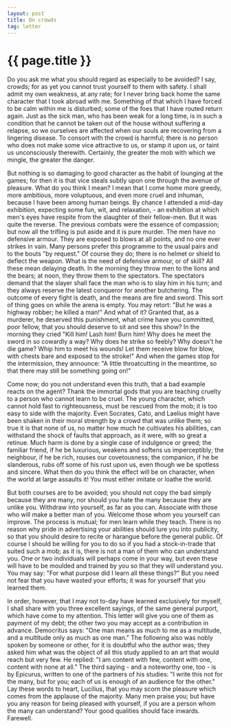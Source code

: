 ```yaml
---
layout: post
title: On crowds
tag: letter
---
```


{{ page.title }}
================

Do you ask me what you should regard as especially to be avoided? I say, crowds; for as yet you cannot trust yourself to them with safety. I shall admit my own weakness, at any rate; for I never bring back home the same character that I took abroad with me. Something of that which I have forced to be calm within me is disturbed; some of the foes that I have routed return again. Just as the sick man, who has been weak for a long time, is in such a condition that he cannot be taken out of the house without suffering a relapse, so we ourselves are affected when our souls are recovering from a lingering disease. To consort with the crowd is harmful; there is no person who does not make some vice attractive to us, or stamp it upon us, or taint us unconsciously therewith. Certainly, the greater the mob with which we mingle, the greater the danger.

But nothing is so damaging to good character as the habit of lounging at the games; for then it is that vice steals subtly upon one through the avenue of pleasure. What do you think I mean? I mean that I come home more greedy, more ambitious, more voluptuous, and even more cruel and inhuman, because I have been among human beings. By chance I attended a mid-day exhibition, expecting some fun, wit, and relaxation, - an exhibition at which men's eyes have respite from the slaughter of their fellow-men. But it was quite the reverse. The previous combats were the essence of compassion; but now all the trifling is put aside and it is pure murder. The men have no defensive armour. They are exposed to blows at all points, and no one ever strikes in vain. Many persons prefer this programme to the usual pairs and to the bouts "by request." Of course they do; there is no helmet or shield to deflect the weapon. What is the need of defensive armour, or of skill? All these mean delaying death. In the morning they throw men to the lions and the bears; at noon, they throw them to the spectators. The spectators demand that the slayer shall face the man who is to slay him in his turn; and they always reserve the latest conqueror for another butchering. The outcome of every fight is death, and the means are fire and sword. This sort of thing goes on while the arena is empty. You may retort: "But he was a highway robber; he killed a man!" And what of it? Granted that, as a murderer, he deserved this punishment, what crime have you committed, poor fellow, that you should deserve to sit and see this show? In the morning they cried "Kill him! Lash him! Burn him! Why does he meet the sword in so cowardly a way? Why does he strike so feebly? Why doesn't he die game? Whip him to meet his wounds! Let them receive blow for blow, with chests bare and exposed to the stroke!" And when the games stop for the intermission, they announce: "A little throatcutting in the meantime, so that there may still be something going on!"

Come now; do you not understand even this truth, that a bad example reacts on the agent? Thank the immortal gods that you are teaching cruelty to a person who cannot learn to be cruel. The young character, which cannot hold fast to righteousness, must be rescued from the mob; it is too easy to side with the majority. Even Socrates, Cato, and Laelius might have been shaken in their moral strength by a crowd that was unlike them; so true it is that none of us, no matter how much he cultivates his abilities, can withstand the shock of faults that approach, as it were, with so great a retinue. Much harm is done by a single case of indulgence or greed; the familiar friend, if he be luxurious, weakens and softens us imperceptibly; the neighbour, if he be rich, rouses our covetousness; the companion, if he be slanderous, rubs off some of his rust upon us, even though we be spotless and sincere. What then do you think the effect will be on character, when the world at large assaults it! You must either imitate or loathe the world.

But both courses are to be avoided; you should not copy the bad simply because they are many, nor should you hate the many because they are unlike you. Withdraw into yourself, as far as you can. Associate with those who will make a better man of you. Welcome those whom you yourself can improve. The process is mutual; for men learn while they teach. There is no reason why pride in advertising your abilities should lure you into publicity, so that you should desire to recite or harangue before the general public. Of course I should be willing for you to do so if you had a stock-in-trade that suited such a mob; as it is, there is not a man of them who can understand you. One or two individuals will perhaps come in your way, but even these will have to be moulded and trained by you so that they will understand you. You may say: "For what purpose did I learn all these things?" But you need not fear that you have wasted your efforts; it was for yourself that you learned them.

In order, however, that I may not to-day have learned exclusively for myself, I shall share with you three excellent sayings, of the same general purport, which have come to my attention. This letter will give you one of them as payment of my debt; the other two you may accept as a contribution in advance. Democritus says: "One man means as much to me as a multitude, and a multitude only as much as one man." The following also was nobly spoken by someone or other, for it is doubtful who the author was; they asked him what was the object of all this study applied to an art that would reach but very few. He replied: "I am content with few, content with one, content with none at all." The third saying - and a noteworthy one, too - is by Epicurus, written to one of the partners of his studies: "I write this not for the many, but for you; each of us is enough of an audience for the other." Lay these words to heart, Lucilius, that you may scorn the pleasure which comes from the applause of the majority. Many men praise you; but have you any reason for being pleased with yourself, if you are a person whom the many can understand? Your good qualities should face inwards. Farewell.


